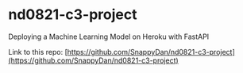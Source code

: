 # nd0821-c3-project
Deploying a Machine Learning Model on Heroku with FastAPI

Link to this repo: [https://github.com/SnappyDan/nd0821-c3-project](https://github.com/SnappyDan/nd0821-c3-project)
